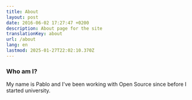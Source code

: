 ```yaml
---
title: About
layout: post
date: 2016-06-02 17:27:47 +0200
description: About page for the site
translationKey: about
url: /about
lang: en
lastmod: 2025-01-27T22:02:10.370Z
---
```


### Who am I?

My name is Pablo and I've been working with Open Source since before I started university.
